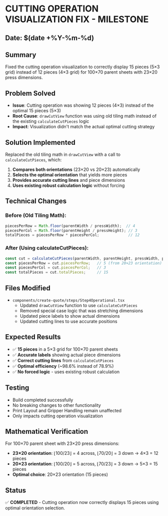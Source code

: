 # CUTTING OPERATION VISUALIZATION FIX - MILESTONE

## Date: $(date +%Y-%m-%d)

## Summary
Fixed the cutting operation visualization to correctly display 15 pieces (5×3 grid) instead of 12 pieces (4×3 grid) for 100×70 parent sheets with 23×20 press dimensions.

## Problem Solved
- **Issue**: Cutting operation was showing 12 pieces (4×3) instead of the optimal 15 pieces (5×3)
- **Root Cause**: `drawCutView` function was using old tiling math instead of the existing `calculateCutPieces` logic
- **Impact**: Visualization didn't match the actual optimal cutting strategy

## Solution Implemented
Replaced the old tiling math in `drawCutView` with a call to `calculateCutPieces`, which:
1. **Compares both orientations** (23×20 vs 20×23) automatically
2. **Selects the optimal orientation** that yields more pieces
3. **Provides accurate cutting lines** and piece dimensions
4. **Uses existing robust calculation logic** without forcing

## Technical Changes

### Before (Old Tiling Math):
```typescript
piecesPerRow = Math.floor(parentWidth / pressWidth);  // 4
piecesPerCol = Math.floor(parentHeight / pressHeight); // 3
totalPieces = piecesPerRow * piecesPerCol;             // 12
```

### After (Using calculateCutPieces):
```typescript
const cut = calculateCutPieces(parentWidth, parentHeight, pressWidth, pressHeight);
const piecesPerRow = cut.piecesPerRow;   // 5 (from 20×23 orientation)
const piecesPerCol = cut.piecesPerCol;   // 3
const totalPieces = cut.totalPieces;     // 15
```

## Files Modified
- `components/create-quote/steps/Step4Operational.tsx`
  - Updated `drawCutView` function to use `calculateCutPieces`
  - Removed special case logic that was stretching dimensions
  - Updated piece labels to show actual dimensions
  - Updated cutting lines to use accurate positions

## Expected Results
- ✅ **15 pieces** in a 5×3 grid for 100×70 parent sheets
- ✅ **Accurate labels** showing actual piece dimensions
- ✅ **Correct cutting lines** from `calculateCutPieces`
- ✅ **Optimal efficiency** (~98.6% instead of 78.9%)
- ✅ **No forced logic** - uses existing robust calculation

## Testing
- Build completed successfully
- No breaking changes to other functionality
- Print Layout and Gripper Handling remain unaffected
- Only impacts cutting operation visualization

## Mathematical Verification
For 100×70 parent sheet with 23×20 press dimensions:
- **23×20 orientation**: ⌊100/23⌋ = 4 across, ⌊70/20⌋ = 3 down → 4×3 = 12 pieces
- **20×23 orientation**: ⌊100/20⌋ = 5 across, ⌊70/23⌋ = 3 down → 5×3 = 15 pieces
- **Optimal choice**: 20×23 orientation (15 pieces)

## Status
✅ **COMPLETED** - Cutting operation now correctly displays 15 pieces using optimal orientation selection.
